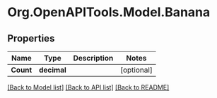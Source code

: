 # Org.OpenAPITools.Model.Banana

## Properties

Name | Type | Description | Notes
------------ | ------------- | ------------- | -------------
**Count** | **decimal** |  | [optional] 

[[Back to Model list]](../../README.md#documentation-for-models) [[Back to API list]](../../README.md#documentation-for-api-endpoints) [[Back to README]](../../README.md)

